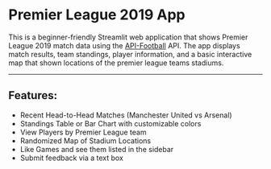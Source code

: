 # Premier League 2019  App

This is a beginner-friendly Streamlit web application
that shows Premier League 2019 match data 
using the [API-Football](https://www.api-football.com/) API. The app displays match results, team standings, player information, and a basic interactive map that shown locations of the premier league teams stadiums.

---

##  Features:

- Recent Head-to-Head Matches (Manchester United vs Arsenal)
- Standings Table or Bar Chart with customizable colors
- View Players by Premier League team
- Randomized Map of Stadium Locations
- Like Games and see them listed in the sidebar
- Submit feedback via a text box

